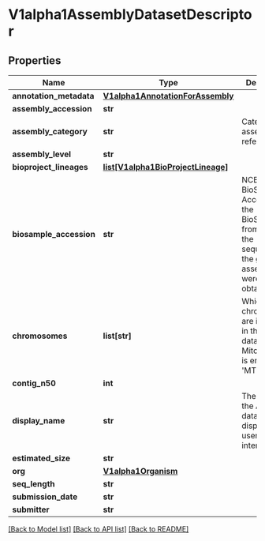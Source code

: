 # V1alpha1AssemblyDatasetDescriptor

## Properties
Name | Type | Description | Notes
------------ | ------------- | ------------- | -------------
**annotation_metadata** | [**V1alpha1AnnotationForAssembly**](V1alpha1AnnotationForAssembly.md) |  | [optional] 
**assembly_accession** | **str** |  | [optional] 
**assembly_category** | **str** | Category of assembly, like reference. | [optional] 
**assembly_level** | **str** |  | [optional] 
**bioproject_lineages** | [**list[V1alpha1BioProjectLineage]**](V1alpha1BioProjectLineage.md) |  | [optional] 
**biosample_accession** | **str** | NCBI BioSample Accession for the BioSample from which the sequences in the genome assembly were obtained. | [optional] 
**chromosomes** | **list[str]** | Which chromosomes are included in this dataset. NB: Mitochondria is encoded as &#39;MT&#39;. | [optional] 
**contig_n50** | **int** |  | [optional] 
**display_name** | **str** | The name of the Assembly dataset to be displayed in a user interface. | [optional] 
**estimated_size** | **str** |  | [optional] 
**org** | [**V1alpha1Organism**](V1alpha1Organism.md) |  | [optional] 
**seq_length** | **str** |  | [optional] 
**submission_date** | **str** |  | [optional] 
**submitter** | **str** |  | [optional] 

[[Back to Model list]](../README.md#documentation-for-models) [[Back to API list]](../README.md#documentation-for-api-endpoints) [[Back to README]](../README.md)


